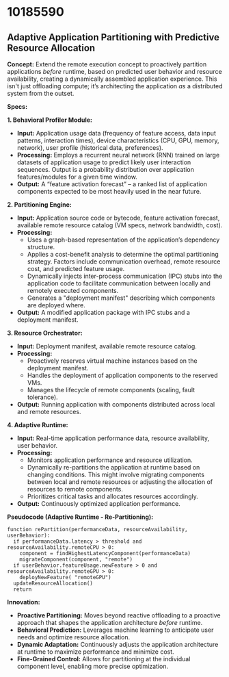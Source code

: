 # 10185590

## Adaptive Application Partitioning with Predictive Resource Allocation

**Concept:** Extend the remote execution concept to proactively partition applications *before* runtime, based on predicted user behavior and resource availability, creating a dynamically assembled application experience. This isn't just offloading compute; it’s architecting the application *as* a distributed system from the outset.

**Specs:**

**1. Behavioral Profiler Module:**

*   **Input:** Application usage data (frequency of feature access, data input patterns, interaction times), device characteristics (CPU, GPU, memory, network), user profile (historical data, preferences).
*   **Processing:**  Employs a recurrent neural network (RNN) trained on large datasets of application usage to predict likely user interaction sequences. Output is a probability distribution over application features/modules for a given time window.
*   **Output:**  A “feature activation forecast” – a ranked list of application components expected to be most heavily used in the near future.

**2. Partitioning Engine:**

*   **Input:** Application source code or bytecode, feature activation forecast, available remote resource catalog (VM specs, network bandwidth, cost).
*   **Processing:**
    *   Uses a graph-based representation of the application’s dependency structure.
    *   Applies a cost-benefit analysis to determine the optimal partitioning strategy. Factors include communication overhead, remote resource cost, and predicted feature usage.
    *   Dynamically injects inter-process communication (IPC) stubs into the application code to facilitate communication between locally and remotely executed components.
    *   Generates a "deployment manifest" describing which components are deployed where.
*   **Output:** A modified application package with IPC stubs and a deployment manifest.

**3. Resource Orchestrator:**

*   **Input:** Deployment manifest, available remote resource catalog.
*   **Processing:**
    *   Proactively reserves virtual machine instances based on the deployment manifest.
    *   Handles the deployment of application components to the reserved VMs.
    *   Manages the lifecycle of remote components (scaling, fault tolerance).
*   **Output:** Running application with components distributed across local and remote resources.

**4. Adaptive Runtime:**

*   **Input:** Real-time application performance data, resource availability, user behavior.
*   **Processing:**
    *   Monitors application performance and resource utilization.
    *   Dynamically re-partitions the application at runtime based on changing conditions. This might involve migrating components between local and remote resources or adjusting the allocation of resources to remote components.
    *   Prioritizes critical tasks and allocates resources accordingly.
*   **Output:** Continuously optimized application performance.

**Pseudocode (Adaptive Runtime - Re-Partitioning):**

```
function rePartition(performanceData, resourceAvailability, userBehavior):
  if performanceData.latency > threshold and resourceAvailability.remoteCPU > 0:
    component = findHighestLatencyComponent(performanceData)
    migrateComponent(component, "remote")
  if userBehavior.featureUsage.newFeature > 0 and resourceAvailability.remoteGPU > 0:
    deployNewFeature( "remoteGPU")
  updateResourceAllocation()
  return
```

**Innovation:**

*   **Proactive Partitioning:**  Moves beyond reactive offloading to a proactive approach that shapes the application architecture *before* runtime.
*   **Behavioral Prediction:** Leverages machine learning to anticipate user needs and optimize resource allocation.
*   **Dynamic Adaptation:**  Continuously adjusts the application architecture at runtime to maximize performance and minimize cost.
*   **Fine-Grained Control:** Allows for partitioning at the individual component level, enabling more precise optimization.